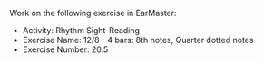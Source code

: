 Work on the following exercise in EarMaster:
- Activity: Rhythm Sight-Reading
- Exercise Name: 12/8 - 4 bars: 8th notes, Quarter dotted notes
- Exercise Number: 20.5
